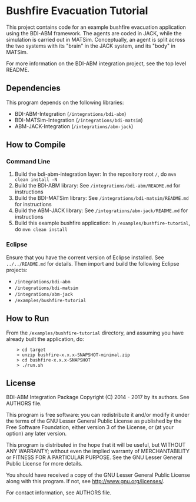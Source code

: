 # Bushfire Evacuation Tutorial

This project contains code for an example bushfire evacuation application
using the BDI-ABM framework. The agents are coded in JACK, while the simulation
is carried out in MATSim. Conceptually, an agent is split across the two systems
with its "brain" in the JACK system, and its "body" in MATSim.

For more information on the BDI-ABM integration project,
see the top level README.


## Dependencies


This program depends on the following libraries:

* BDI-ABM-Integration (`/integrations/bdi-abm`)
* BDI-MATSim-Integration (`/integrations/bdi-matsim`)
* ABM-JACK-Integration (`/integrations/abm-jack`)


## How to Compile

### Command Line

1.  Build the bdi-abm-integration layer: In the repository root `/`, do
    `mvn clean install -N`
2.  Build the BDI-ABM library: See `/integrations/bdi-abm/README.md`
    for instructions
3.  Build the BDI-MATSim library: See `/integrations/bdi-matsim/README.md`
    for instructions
4.  Build the ABM-JACK library: See `/integrations/abm-jack/README.md`
    for instructions
5.  Build this example bushfire application: In `/examples/bushfire-tutorial`, do
    `mvn clean install`

### Eclipse

Ensure that you have the corrent version of Eclipse installed. See
`../../README.md` for details. Then import and build the following
Eclipse projects:

*  `/integrations/bdi-abm`
*  `/integrations/bdi-matsim`
*  `/integrations/abm-jack`
*  `/examples/bushfire-tutorial`



## How to Run


From the `/examples/bushfire-tutorial` directory, and assuming you have
already built the application, do:

        > cd target
        > unzip bushfire-x.x.x-SNAPSHOT-minimal.zip
        > cd bushfire-x.x.x-SNAPSHOT
        > ./run.sh



## License


BDI-ABM Integration Package
Copyright (C) 2014 - 2017 by its authors. See AUTHORS file.

This program is free software: you can redistribute it and/or modify
it under the terms of the GNU Lesser General Public License as published by
the Free Software Foundation, either version 3 of the License, or
(at your option) any later version.

This program is distributed in the hope that it will be useful,
but WITHOUT ANY WARRANTY; without even the implied warranty of
MERCHANTABILITY or FITNESS FOR A PARTICULAR PURPOSE.  See the
GNU Lesser General Public License for more details.

You should have received a copy of the GNU Lesser General Public License
along with this program.  If not, see <http://www.gnu.org/licenses/>.

For contact information, see AUTHORS file.


